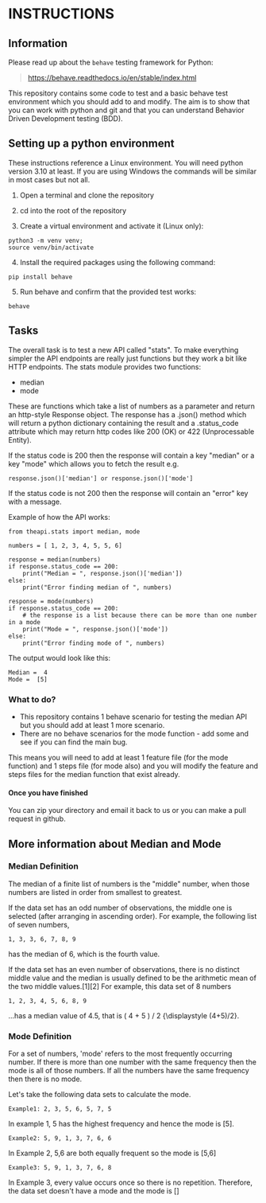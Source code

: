 
# INSTRUCTIONS

## Information
Please read up about the `behave` testing framework for Python:

> https://behave.readthedocs.io/en/stable/index.html

This repository contains some code to test and a basic behave test environment which you should add to and modify.  The aim is to show that you can work with python and git and that you can understand Behavior Driven Development testing (BDD).

## Setting up a python environment
These instructions reference a Linux environment. You will need python version 3.10 at least.  If you are using Windows the commands will be similar in most cases but not all.

1. Open a terminal and clone the repository

2. cd into the root of the repository

3. Create a virtual environment and activate it (Linux only):
```
python3 -m venv venv;
source venv/bin/activate
```

4. Install the required packages using the following command:
```
pip install behave
```

5. Run behave and confirm that the provided test works:  
```
behave
```

## Tasks

The overall task is to test a new API called "stats".  To make everything simpler the API endpoints are really just functions but they work a bit like HTTP endpoints. The stats module provides two functions:

*  median
*  mode

These are functions which take a list of numbers as a parameter and return an http-style Response object.
The response has a .json() method which will return a python dictionary containing the result
and a .status_code attribute which may return http codes like 200 (OK) or 422 (Unprocessable Entity).

If the status code is 200 then the response will contain a key "median" or a key "mode" which allows you to fetch the result e.g. 


```response.json()['median'] or response.json()['mode']```

If the status code is not 200 then the response will contain an "error" key with a message.

Example of how the API works:

```
from theapi.stats import median, mode

numbers = [ 1, 2, 3, 4, 5, 5, 6]

response = median(numbers)
if response.status_code == 200:
    print("Median = ", response.json()['median'])
else:
    print("Error finding median of ", numbers)

response = mode(numbers)
if response.status_code == 200:
    # the response is a list because there can be more than one number in a mode
    print("Mode = ", response.json()['mode'])
else:
    print("Error finding mode of ", numbers)
```

The output would look like this:

```
Median =  4
Mode =  [5]
```

### What to do?
*  This repository contains 1 behave scenario for testing the median API but you should add at least 1 more scenario.
*  There are no behave scenarios for the mode function - add some and see if you can find the main bug.

This means you will need to add at least 1 feature file (for the mode function) and 1 steps file (for mode also) and you will modify the feature and steps files for the median function that exist already.

#### Once you have finished 
You can zip your directory and email it back to us or you can make a pull request in github.

## More information about Median and Mode
### Median Definition
The median of a finite list of numbers is the "middle" number, when those numbers are listed in order from smallest to greatest.

If the data set has an odd number of observations, the middle one is selected (after arranging in ascending order). For example, the following list of seven numbers,

    1, 3, 3, 6, 7, 8, 9

has the median of 6, which is the fourth value.

If the data set has an even number of observations, there is no distinct middle value and the median is usually defined to be the arithmetic mean of the two middle values.[1][2] For example, this data set of 8 numbers

    1, 2, 3, 4, 5, 6, 8, 9

...has a median value of 4.5, that is ( 4 + 5 ) / 2 {\displaystyle (4+5)/2}. 

### Mode Definition
For a set of numbers, 'mode' refers to the most frequently occurring number. If there is more than one number with the same frequency then the mode is all of those numbers. If all the numbers have the same frequency then there is no mode.

Let's take the following data sets to calculate the mode.

    Example1: 2, 3, 5, 6, 5, 7, 5

In example 1, 5 has the highest frequency and hence the mode is [5].

    Example2: 5, 9, 1, 3, 7, 6, 6

In Example 2, 5,6 are both equally frequent so the mode is [5,6]

    Example3: 5, 9, 1, 3, 7, 6, 8

In Example 3, every value occurs once so there is no repetition. Therefore, the data set doesn't have a mode and the mode is []

